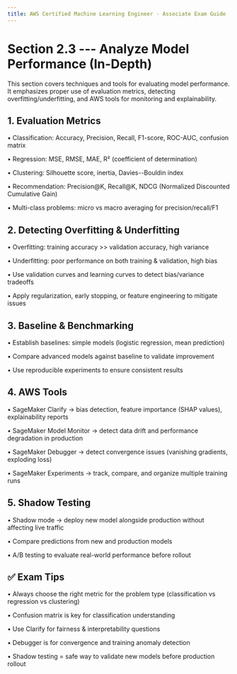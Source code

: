 ```yaml
---
title: AWS Certified Machine Learning Engineer - Associate Exam Guide
---
```


# Section 2.3 --- Analyze Model Performance (In-Depth)

This section covers techniques and tools for evaluating model
performance. It emphasizes proper use of evaluation metrics, detecting
overfitting/underfitting, and AWS tools for monitoring and
explainability.

## 1. Evaluation Metrics

• Classification: Accuracy, Precision, Recall, F1-score, ROC-AUC,
confusion matrix

• Regression: MSE, RMSE, MAE, R² (coefficient of determination)

• Clustering: Silhouette score, inertia, Davies--Bouldin index

• Recommendation: Precision@K, Recall@K, NDCG (Normalized Discounted
Cumulative Gain)

• Multi-class problems: micro vs macro averaging for precision/recall/F1

## 2. Detecting Overfitting & Underfitting

• Overfitting: training accuracy \>\> validation accuracy, high variance

• Underfitting: poor performance on both training & validation, high
bias

• Use validation curves and learning curves to detect bias/variance
tradeoffs

• Apply regularization, early stopping, or feature engineering to
mitigate issues

## 3. Baseline & Benchmarking

• Establish baselines: simple models (logistic regression, mean
prediction)

• Compare advanced models against baseline to validate improvement

• Use reproducible experiments to ensure consistent results

## 4. AWS Tools

• SageMaker Clarify → bias detection, feature importance (SHAP values),
explainability reports

• SageMaker Model Monitor → detect data drift and performance
degradation in production

• SageMaker Debugger → detect convergence issues (vanishing gradients,
exploding loss)

• SageMaker Experiments → track, compare, and organize multiple training
runs

## 5. Shadow Testing

• Shadow mode → deploy new model alongside production without affecting
live traffic

• Compare predictions from new and production models

• A/B testing to evaluate real-world performance before rollout

## ✅ Exam Tips

• Always choose the right metric for the problem type (classification vs
regression vs clustering)

• Confusion matrix is key for classification understanding

• Use Clarify for fairness & interpretability questions

• Debugger is for convergence and training anomaly detection

• Shadow testing = safe way to validate new models before production
rollout
